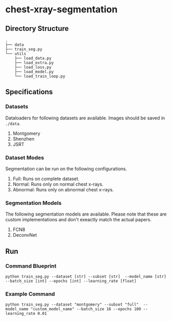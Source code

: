 # chest-xray-segmentation

## Directory Structure

```
.
├── data
├── train_seg.py
└── utils
    ├── load_data.py
    ├── load_extra.py
    ├── load_loss.py
    ├── load_model.py
    └── load_train_loop.py
```

## Specifications

### Datasets

Dataloaders for following datasets are available. Images should be saved in `./data`.

1. Montgomery
2. Shenzhen
3. JSRT

### Dataset Modes

Segmentation can be run on the following configurations.

1. Full: Runs on complete dataset.
2. Normal: Runs only on normal chest x-rays.
3. Abnormal: Runs only on abnormal chest x-rays.

### Segmentation Models

The following segmentation models are available. Please note that these are custom implementations and don't exeactly match the actual papers.

1. FCN8
2. DeconvNet

## Run

### Command Blueprint

```
python train_seg.py --dataset [str] --subset [str]  --model_name [str] --batch_size [int] --epochs [int] --learning_rate [float]
```

### Example Command

```
python train_seg.py --dataset "montgomery" --subset "full"  --model_name "custom_model_name" --batch_size 16 --epochs 100 --learning_rate 0.01
```
